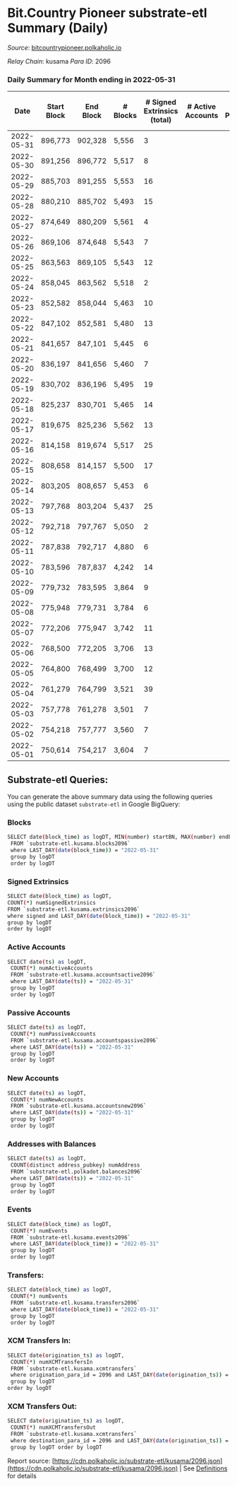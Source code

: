 # Bit.Country Pioneer substrate-etl Summary (Daily)

_Source_: [bitcountrypioneer.polkaholic.io](https://bitcountrypioneer.polkaholic.io)

*Relay Chain*: kusama
*Para ID*: 2096



### Daily Summary for Month ending in 2022-05-31


| Date | Start Block | End Block | # Blocks | # Signed Extrinsics (total) | # Active Accounts | # Passive | # New | # Addresses with Balances | # Events | # Transfers | # XCM Transfers In | # XCM Transfers Out | Issues | 
| ---- | ----------- | --------- | -------- | --------------------------- | ----------------- | --------- | ----- | ------------------------- | -------- | ----------- | ------------------ | ------------------- | ------ |
| 2022-05-31 | 896,773 | 902,328 | 5,556 | 3 |  |  |  | 16,447 | 11,284 | 153  |   |   |  |
| 2022-05-30 | 891,256 | 896,772 | 5,517 | 8 |  |  |  | 16,447 | 11,285 | 207  |   |   |  |
| 2022-05-29 | 885,703 | 891,255 | 5,553 | 16 |  |  |  | 16,447 | 11,768 | 582  |   |   |  |
| 2022-05-28 | 880,210 | 885,702 | 5,493 | 15 |  |  |  | 16,447 | 11,643 | 578  |   |   |  |
| 2022-05-27 | 874,649 | 880,209 | 5,561 | 4 |  |  |  | 16,447 | 11,302 | 156  |   |   |  |
| 2022-05-26 | 869,106 | 874,648 | 5,543 | 7 |  |  |  | 16,447 | 11,353 | 228  |   |   |  |
| 2022-05-25 | 863,563 | 869,105 | 5,543 | 12 |  |  |  | 16,447 | 11,527 | 377  |   |   |  |
| 2022-05-24 | 858,045 | 863,562 | 5,518 | 2 |  |  |  | 16,447 | 11,149 | 205  |   |   |  |
| 2022-05-23 | 852,582 | 858,044 | 5,463 | 10 |  |  |  | 16,397 | 11,304 | 324  |   |   |  |
| 2022-05-22 | 847,102 | 852,581 | 5,480 | 13 |  |  |  | 16,397 | 11,555 | 526  |   |   |  |
| 2022-05-21 | 841,657 | 847,101 | 5,445 | 6 |  |  |  | 16,397 | 11,185 | 261  |   |   |  |
| 2022-05-20 | 836,197 | 841,656 | 5,460 | 7 |  |  |  | 16,397 | 11,266 | 311  |   |   |  |
| 2022-05-19 | 830,702 | 836,196 | 5,495 | 19 |  |  |  | 16,397 | 11,632 | 543  |   |   |  |
| 2022-05-18 | 825,237 | 830,701 | 5,465 | 14 |  |  |  | 16,397 | 11,465 | 461  |   |   |  |
| 2022-05-17 | 819,675 | 825,236 | 5,562 | 13 |  |  |  | 16,397 | 11,757 | 668  |   |   |  |
| 2022-05-16 | 814,158 | 819,674 | 5,517 | 25 |  |  |  | 16,347 | 11,938 | 779  |   |   |  |
| 2022-05-15 | 808,658 | 814,157 | 5,500 | 17 |  |  |  | 16,347 | 11,750 | 660  |   |   |  |
| 2022-05-14 | 803,205 | 808,657 | 5,453 | 6 |  |  |  | 16,347 | 11,172 | 232  |   |   |  |
| 2022-05-13 | 797,768 | 803,204 | 5,437 | 25 |  |  |  | 16,347 | 11,583 | 580  |   |   |  |
| 2022-05-12 | 792,718 | 797,767 | 5,050 | 2 |  |  |  | 16,347 | 10,182 | 71  |   |   |  |
| 2022-05-11 | 787,838 | 792,717 | 4,880 | 6 |  |  |  | 16,346 | 10,037 | 240  |   |   |  |
| 2022-05-10 | 783,596 | 787,837 | 4,242 | 14 |  |  |  | 16,346 | 9,021 | 463  |   |   |  |
| 2022-05-09 | 779,732 | 783,595 | 3,864 | 9 |  |  |  | 16,346 | 8,166 | 496  |   |   |  |
| 2022-05-08 | 775,948 | 779,731 | 3,784 | 6 |  |  |  | 16,296 | 7,936 | 334  |   |   |  |
| 2022-05-07 | 772,206 | 775,947 | 3,742 | 11 |  |  |  | 16,296 | 7,944 | 405  |   |   |  |
| 2022-05-06 | 768,500 | 772,205 | 3,706 | 13 |  |  |  | 16,296 | 8,063 | 582  |   |   |  |
| 2022-05-05 | 764,800 | 768,499 | 3,700 | 12 |  |  |  | 16,296 | 7,903 | 545  |   |   |  |
| 2022-05-04 | 761,279 | 764,799 | 3,521 | 39 |  |  |  | 16,246 | 8,334 | 1,193  |   |   |  |
| 2022-05-03 | 757,778 | 761,278 | 3,501 | 7 |  |  |  | 16,196 | 7,244 | 207  |   |   |  |
| 2022-05-02 | 754,218 | 757,777 | 3,560 | 7 |  |  |  | 16,196 | 7,470 | 408  |   |   |  |
| 2022-05-01 | 750,614 | 754,217 | 3,604 | 7 |  |  |  | 16,146 | 7,429 | 186  |   |   |  |

## Substrate-etl Queries:
You can generate the above summary data using the following queries using the public dataset `substrate-etl` in Google BigQuery:

### Blocks
```bash
SELECT date(block_time) as logDT, MIN(number) startBN, MAX(number) endBN, COUNT(*) numBlocks 
 FROM `substrate-etl.kusama.blocks2096`  
 where LAST_DAY(date(block_time)) = "2022-05-31" 
 group by logDT 
 order by logDT
```

### Signed Extrinsics
```bash
SELECT date(block_time) as logDT, 
COUNT(*) numSignedExtrinsics 
FROM `substrate-etl.kusama.extrinsics2096`  
where signed and LAST_DAY(date(block_time)) = "2022-05-31" 
group by logDT 
order by logDT
```

### Active Accounts
```bash
SELECT date(ts) as logDT, 
 COUNT(*) numActiveAccounts 
 FROM `substrate-etl.kusama.accountsactive2096` 
 where LAST_DAY(date(ts)) = "2022-05-31" 
 group by logDT 
 order by logDT
```

### Passive Accounts
```bash
SELECT date(ts) as logDT, 
 COUNT(*) numPassiveAccounts 
 FROM `substrate-etl.kusama.accountspassive2096` 
 where LAST_DAY(date(ts)) = "2022-05-31" 
 group by logDT 
 order by logDT
```

### New Accounts
```bash
SELECT date(ts) as logDT, 
 COUNT(*) numNewAccounts 
 FROM `substrate-etl.kusama.accountsnew2096` 
 where LAST_DAY(date(ts)) = "2022-05-31" 
 group by logDT
 order by logDT
```

### Addresses with Balances
```bash
SELECT date(ts) as logDT,
 COUNT(distinct address_pubkey) numAddress 
 FROM `substrate-etl.polkadot.balances2096` 
 where LAST_DAY(date(ts)) = "2022-05-31" 
 group by logDT 
 order by logDT
```

### Events
```bash
SELECT date(block_time) as logDT, 
 COUNT(*) numEvents 
 FROM `substrate-etl.kusama.events2096` 
 where LAST_DAY(date(block_time)) = "2022-05-31" 
 group by logDT 
 order by logDT
```

### Transfers:
```bash
SELECT date(block_time) as logDT, 
 COUNT(*) numEvents 
 FROM `substrate-etl.kusama.transfers2096` 
 where LAST_DAY(date(block_time)) = "2022-05-31" 
 group by logDT 
 order by logDT
```

### XCM Transfers In:
```bash
SELECT date(origination_ts) as logDT, 
 COUNT(*) numXCMTransfersIn 
 FROM `substrate-etl.kusama.xcmtransfers` 
 where origination_para_id = 2096 and LAST_DAY(date(origination_ts)) = "2022-05-31" 
 group by logDT 
order by logDT
```

### XCM Transfers Out:
```bash
SELECT date(origination_ts) as logDT, 
 COUNT(*) numXCMTransfersOut 
 FROM `substrate-etl.kusama.xcmtransfers` 
 where destination_para_id = 2096 and LAST_DAY(date(origination_ts)) = "2022-05-31" 
 group by logDT order by logDT
```


Report source: [https://cdn.polkaholic.io/substrate-etl/kusama/2096.json](https://cdn.polkaholic.io/substrate-etl/kusama/2096.json) | See [Definitions](/DEFINITIONS.md) for details
